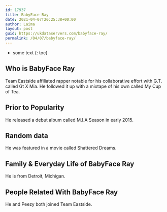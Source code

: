 ```yaml
---
id: 17937
title: BabyFace Ray
date: 2021-04-07T20:25:38+00:00
author: Laima
layout: post
guid: https://ukdataservers.com/babyface-ray/
permalink: /04/07/babyface-ray/
---
```


* some text
{: toc}


## Who is BabyFace Ray
                  
                  
                  
Team Eastside affiliated rapper notable for his collaborative effort with G.T. called Gt X Mia. He followed it up with a mixtape of his own called My Cup of Tea.
                  
              
            
              
            
                
                
                
## Prior to Popularity
                  
                  
                  
He released a debut album called M.I.A Season in early 2015.
                  
              
            
              
            
                
                
                
## Random data
                  
                  
                  
He was featured in a movie called Shattered Dreams.
                  
              
            
              
            
                
                
                
## Family & Everyday Life of BabyFace Ray
                  
                  
                  
He is from Detroit, Michigan.
                  
              
            
              
            
                
                
                
## People Related With BabyFace Ray
                  
                  
                  
He and Peezy both joined Team Eastside.
                  
              
            
              
            
                
              
            
              
              
            
            
              
            
          
          
          